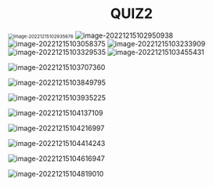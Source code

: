 <h1 align = "center">QUIZ2</h1>

<img src="C:\Users\胡晨\AppData\Roaming\Typora\typora-user-images\image-20221215102935676.png" alt="image-20221215102935676" style="zoom:67%;" />

<img src="C:\Users\胡晨\AppData\Roaming\Typora\typora-user-images\image-20221215102950938.png" alt="image-20221215102950938"  />

<img src="C:\Users\胡晨\AppData\Roaming\Typora\typora-user-images\image-20221215103058375.png" alt="image-20221215103058375"  />

<img src="C:\Users\胡晨\AppData\Roaming\Typora\typora-user-images\image-20221215103233909.png" alt="image-20221215103233909"  />

<img src="C:\Users\胡晨\AppData\Roaming\Typora\typora-user-images\image-20221215103329535.png" alt="image-20221215103329535"  />

<img src="C:\Users\胡晨\AppData\Roaming\Typora\typora-user-images\image-20221215103455431.png" alt="image-20221215103455431"  />

![image-20221215103707360](C:\Users\胡晨\AppData\Roaming\Typora\typora-user-images\image-20221215103707360.png)

![image-20221215103849795](C:\Users\胡晨\AppData\Roaming\Typora\typora-user-images\image-20221215103849795.png)

![image-20221215103935225](C:\Users\胡晨\AppData\Roaming\Typora\typora-user-images\image-20221215103935225.png)

![image-20221215104137109](C:\Users\胡晨\AppData\Roaming\Typora\typora-user-images\image-20221215104137109.png)

![image-20221215104216997](C:\Users\胡晨\AppData\Roaming\Typora\typora-user-images\image-20221215104216997.png)

![image-20221215104414243](C:\Users\胡晨\AppData\Roaming\Typora\typora-user-images\image-20221215104414243.png)

![image-20221215104616947](C:\Users\胡晨\AppData\Roaming\Typora\typora-user-images\image-20221215104616947.png)

![image-20221215104819010](C:\Users\胡晨\AppData\Roaming\Typora\typora-user-images\image-20221215104819010.png)